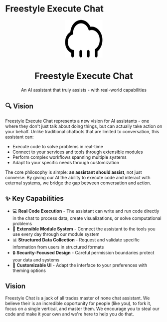 # Freestyle Execute Chat

<div align="center">
  <img src="public/logo.svg" width="120" height="120" alt="Freestyle Execute Chat Logo" />
  <h1>Freestyle Execute Chat</h1>
  <p>An AI assistant that truly assists - with real-world capabilities</p>
</div>

## 🔍 Vision

Freestyle Execute Chat represents a new vision for AI assistants - one where they don't just talk about doing things, but can actually take action on your behalf. Unlike traditional chatbots that are limited to conversation, this assistant can:

- Execute code to solve problems in real-time
- Connect to your services and tools through extensible modules
- Perform complex workflows spanning multiple systems
- Adapt to your specific needs through customization

The core philosophy is simple: **an assistant should assist**, not just converse. By giving our AI the ability to execute code and interact with external systems, we bridge the gap between conversation and action.

## ✨ Key Capabilities

- 💻 **Real Code Execution** - The assistant can write and run code directly in the chat to process data, create visualizations, or solve computational problems
- 🧩 **Extensible Module System** - Connect the assistant to the tools you use every day through our module system
- 📊 **Structured Data Collection** - Request and validate specific information from users in structured formats
- 🔒 **Security-Focused Design** - Careful permission boundaries protect your data and systems
- 🎨 **Customizable UI** - Adapt the interface to your preferences with theming options

## Vision

Freestyle Chat is a jack of all trades master of none chat assistant. We believe their is an incredible opportunity for people (like you), to fork it, focus on a single vertical, and master them. We encourage you to steal our code and make it your own and we're here to help you do that.
